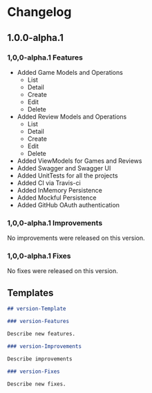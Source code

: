 # Changelog

## 1.0.0-alpha.1

### 1,0,0-alpha.1 Features

+ Added Game Models and Operations
    + List
    + Detail
    + Create
    + Edit
    + Delete
+ Added Review Models and Operations
    + List
    + Detail
    + Create
    + Edit
    + Delete
+ Added ViewModels for Games and Reviews
+ Added Swagger and Swagger UI
+ Added UnitTests for all the projects
+ Added CI via Travis-ci
+ Added InMemory Persistence
+ Added Mockful Persistence
+ Added GitHub OAuth authentication

### 1,0,0-alpha.1 Improvements

No improvements were released on this version.

### 1,0,0-alpha.1 Fixes

No fixes were released on this version.

## Templates

```markdown
## version-Template

### version-Features

Describe new features.

### version-Improvements

Describe improvements

### version-Fixes

Describe new fixes.
```
